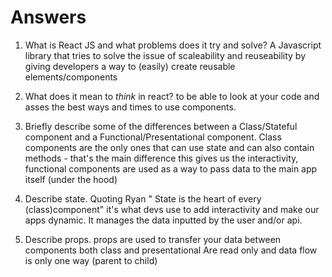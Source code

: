 # Answers

1.  What is React JS and what problems does it try and solve?
    A Javascript library that tries to solve the issue of scaleability and reuseability by giving developers a way to (easily) create reusable elements/components

1.  What does it mean to _think_ in react?
    to be able to look at your code and asses the best ways and times to use components.

1.  Briefly describe some of the differences between a Class/Stateful component and a Functional/Presentational component.
    Class components are the only ones that can use state and can also contain methods - that's the main difference this gives us the interactivity, functional components are used as a way to pass data to the main app itself (under the hood)


1.  Describe state.
    Quoting Ryan " State is the heart of every (class)component" it's what devs use to add interactivity and make our apps dynamic. It manages the data inputted by the user and/or api.

1.  Describe props.
    props are used to transfer your data between components both class and presentational
    Are read only and data flow is only one way (parent to child)

